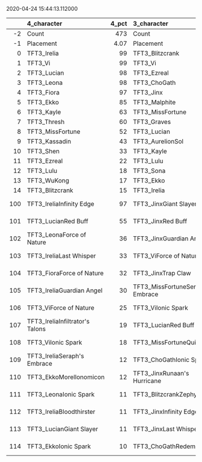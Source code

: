 
2020-04-24 15:44:13.112000

|     | 4_character                     |   4_pct | 3_character                      |   3_pct | 1_character                      |   1_pct | 2_character                     |   2_pct | 5_character                      |   5_pct |
|----:|:--------------------------------|--------:|:---------------------------------|--------:|:---------------------------------|--------:|:--------------------------------|--------:|:---------------------------------|--------:|
|  -2 | Count                           |  473    | Count                            |   711   | Count                            |  471    | Count                           |  729    | Count                            |  598    |
|  -1 | Placement                       |    4.07 | Placement                        |     4.1 | Placement                        |    4.18 | Placement                       |    4.65 | Placement                        |    4.82 |
|   0 | TFT3_Irelia                     |   99    | TFT3_Blitzcrank                  |    97   | TFT3_Annie                       |   98    | TFT3_Jhin                       |   94    | TFT3_Shen                        |   99    |
|   1 | TFT3_Vi                         |   99    | TFT3_Vi                          |    96   | TFT3_Rumble                      |   98    | TFT3_Ashe                       |   93    | TFT3_Blitzcrank                  |   71    |
|   2 | TFT3_Lucian                     |   98    | TFT3_Ezreal                      |    95   | TFT3_KaiSa                       |   98    | TFT3_Karma                      |   91    | TFT3_Kayle                       |   68    |
|   3 | TFT3_Leona                      |   98    | TFT3_ChoGath                     |    95   | TFT3_Shaco                       |   97    | TFT3_Mordekaiser                |   83    | TFT3_Kassadin                    |   68    |
|   4 | TFT3_Fiora                      |   97    | TFT3_Jinx                        |    94   | TFT3_Fizz                        |   96    | TFT3_Lux                        |   72    | TFT3_WuKong                      |   66    |
|   5 | TFT3_Ekko                       |   85    | TFT3_Malphite                    |    94   | TFT3_KhaZix                      |   81    | TFT3_Shaco                      |   65    | TFT3_Ezreal                      |   60    |
|   6 | TFT3_Kayle                      |   63    | TFT3_MissFortune                 |    70   | TFT3_Lux                         |   75    | TFT3_JarvanIV                   |   54    | TFT3_MissFortune                 |   49    |
|   7 | TFT3_Thresh                     |   60    | TFT3_Graves                      |    66   | TFT3_Kayle                       |   60    | TFT3_Lulu                       |   53    | TFT3_Xayah                       |   45    |
|   8 | TFT3_MissFortune                |   52    | TFT3_Lucian                      |    52   | TFT3_Karma                       |   20    | TFT3_Xerath                     |   53    | TFT3_Thresh                      |   44    |
|   9 | TFT3_Kassadin                   |   43    | TFT3_AurelionSol                 |    29   | TFT3_Ekko                        |   15    | TFT3_Kassadin                   |   42    | TFT3_MasterYi                    |   36    |
|  10 | TFT3_Shen                       |   33    | TFT3_Kayle                       |    22   | TFT3_MissFortune                 |    7    | TFT3_WuKong                     |   33    | TFT3_Yasuo                       |   36    |
|  11 | TFT3_Ezreal                     |   22    | TFT3_Lulu                        |    11   | TFT3_Xerath                      |    7    | TFT3_Jayce                      |   32    | TFT3_Irelia                      |   34    |
|  12 | TFT3_Lulu                       |   18    | TFT3_Sona                        |    10   | TFT3_Gangplank                   |    4    | TFT3_Thresh                     |   19    | TFT3_Sona                        |   32    |
|  13 | TFT3_WuKong                     |   17    | TFT3_Ekko                        |     8   | TFT3_Ziggs                       |    4    | TFT3_Poppy                      |   17    | TFT3_Lulu                        |   27    |
|  14 | TFT3_Blitzcrank                 |   15    | TFT3_Irelia                      |     8   | TFT3_VelKoz                      |    3    | TFT3_Leona                      |   12    | TFT3_Karma                       |   25    |
| 100 | TFT3_IreliaInfinity Edge        |   97    | TFT3_JinxGiant Slayer            |    69   | TFT3_KaiSaMorellonomicon         |   59    | TFT3_JhinRunaan's Hurricane     |   40    | TFT3_KayleGuinsoo's Rageblade    |   49    |
| 101 | TFT3_LucianRed Buff             |   55    | TFT3_JinxRed Buff                |    50   | TFT3_RumbleQuicksilver           |   54    | TFT3_JhinGuardian Angel         |   38    | TFT3_KayleGuardian Angel         |   41    |
| 102 | TFT3_LeonaForce of Nature       |   36    | TFT3_JinxGuardian Angel          |    36   | TFT3_KaiSaSeraph's Embrace       |   50    | TFT3_JhinInfinity Edge          |   32    | TFT3_MasterYiQuicksilver         |   25    |
| 103 | TFT3_IreliaLast Whisper         |   33    | TFT3_ViForce of Nature           |    32   | TFT3_RumbleBramble Vest          |   38    | TFT3_ShacoGuardian Angel        |   32    | TFT3_MasterYiGuinsoo's Rageblade |   23    |
| 104 | TFT3_FioraForce of Nature       |   32    | TFT3_JinxTrap Claw               |    18   | TFT3_KaiSaDemolitionist's Charge |   37    | TFT3_JhinLast Whisper           |   25    | TFT3_KayleRapid Firecannon       |   23    |
| 105 | TFT3_IreliaGuardian Angel       |   30    | TFT3_MissFortuneSeraph's Embrace |    18   | TFT3_RumbleTitan's Resolve       |   33    | TFT3_XerathGuinsoo's Rageblade  |   24    | TFT3_KayleQuicksilver            |   18    |
| 106 | TFT3_ViForce of Nature          |   25    | TFT3_ViIonic Spark               |    16   | TFT3_ShacoInfinity Edge          |   22    | TFT3_JhinTrap Claw              |   23    | TFT3_KayleHand Of Justice        |   15    |
| 107 | TFT3_IreliaInfiltrator's Talons |   19    | TFT3_LucianRed Buff              |    15   | TFT3_ShacoBloodthirster          |   17    | TFT3_ShacoBloodthirster         |   18    | TFT3_MasterYiBramble Vest        |   13    |
| 108 | TFT3_ViIonic Spark              |   18    | TFT3_MissFortuneQuicksilver      |    15   | TFT3_ShacoGuardian Angel         |   17    | TFT3_XerathQuicksilver          |   16    | TFT3_MissFortuneSeraph's Embrace |   10    |
| 109 | TFT3_IreliaSeraph's Embrace     |   12    | TFT3_ChoGathIonic Spark          |    14   | TFT3_KaiSaLuden's Echo           |   15    | TFT3_ShacoHextech Gunblade      |   12    | TFT3_YasuoHand Of Justice        |    9    |
| 110 | TFT3_EkkoMorellonomicon         |   12    | TFT3_JinxRunaan's Hurricane      |    14   | TFT3_KhaZixForce of Nature       |   13    | TFT3_AsheDark Star's Heart      |   10    | TFT3_YasuoGuardian Angel         |    9    |
| 111 | TFT3_LeonaIonic Spark           |   11    | TFT3_BlitzcrankZephyr            |    14   | TFT3_RumbleGuardian Angel        |   11    | TFT3_XerathRabadon's Deathcap   |   10    | TFT3_BlitzcrankForce of Nature   |    8    |
| 112 | TFT3_IreliaBloodthirster        |   11    | TFT3_JinxInfinity Edge           |    13   | TFT3_RumbleZz'Rot Portal         |   11    | TFT3_MordekaiserForce of Nature |    9    | TFT3_BlitzcrankZephyr            |    8    |
| 113 | TFT3_LucianGiant Slayer         |   11    | TFT3_JinxLast Whisper            |    12   | TFT3_RumbleIonic Spark           |   10    | TFT3_JayceIonic Spark           |    9    | TFT3_YasuoSpear of Shojin        |    7    |
| 114 | TFT3_EkkoIonic Spark            |   10    | TFT3_ChoGathRedemption           |    11   | TFT3_KaiSaSpear of Shojin        |   10    | TFT3_JarvanIVZz'Rot Portal      |    9    | TFT3_MasterYiRapid Firecannon    |    7    |
